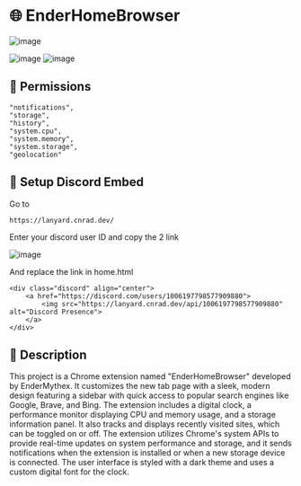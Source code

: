 # 🌐 EnderHomeBrowser

![image](https://github.com/user-attachments/assets/7f694c2a-b0bd-4fa8-b5f8-d1f3c4375d3b)

![image](https://github.com/user-attachments/assets/cf6c1329-4330-4f7e-9391-29c20b6958a9) ![image](https://github.com/user-attachments/assets/fe47d155-a3c1-496b-9ddd-cb1eac3bee73)

## 📛 Permissions
    "notifications",
    "storage",
    "history",
    "system.cpu",
    "system.memory",
    "system.storage",
    "geolocation"

## 💠 Setup Discord Embed
Go to 
```
https://lanyard.cnrad.dev/
```
Enter your discord user ID and copy the 2 link

![image](https://github.com/user-attachments/assets/df13c183-f5ca-4920-975d-58c84bfde88d)

And replace the link in home.html

```
<div class="discord" align="center">
    <a href="https://discord.com/users/1006197798577909880">
        <img src="https://lanyard.cnrad.dev/api/1006197798577909880" alt="Discord Presence">
    </a>
</div>
```

## 💬 Description

This project is a Chrome extension named "EnderHomeBrowser" developed by EnderMythex. It customizes the new tab page with a sleek, modern design featuring a sidebar with quick access to popular search engines like Google, Brave, and Bing. The extension includes a digital clock, a performance monitor displaying CPU and memory usage, and a storage information panel. It also tracks and displays recently visited sites, which can be toggled on or off. The extension utilizes Chrome's system APIs to provide real-time updates on system performance and storage, and it sends notifications when the extension is installed or when a new storage device is connected. The user interface is styled with a dark theme and uses a custom digital font for the clock.

